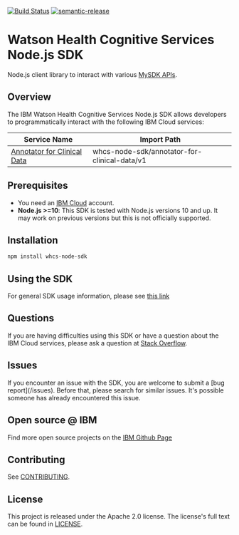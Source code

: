 [![Build Status](https://travis.ibm.com/CloudEngineering/node-sdk-template.svg?token=eW5FVD71iyte6tTby8gr&branch=master)](https://travis.ibm.com/CloudEngineering/node-sdk-template)
[![semantic-release](https://img.shields.io/badge/%20%20%F0%9F%93%A6%F0%9F%9A%80-semantic--release-e10079.svg)](https://github.com/semantic-release/semantic-release)
<!--
[![npm-version](https://img.shields.io/npm/v/CloudEngineering/node-sdk-template.svg)](https://www.npmjs.com/package/node-sdk-template)
[![codecov](https://codecov.io/gh/CloudEngineering/node-sdk-template/branch/master/graph/badge.svg)](https://codecov.io/gh/CloudEngineering/node-sdk-template)
-->
# Watson Health Cognitive Services Node.js SDK
Node.js client library to interact with various [MySDK APIs](https://cloud.ibm.com/apidocs?category=wh-acd).

<!-- --------------------------------------------------------------- -->
## Overview

The IBM Watson Health Cognitive Services Node.js SDK allows developers to programmatically interact with the following
IBM Cloud services:

Service Name | Import Path
--- | ---
[Annotator for Clinical Data](https://cloud.ibm.com/apidocs/wh-acd) | whcs-node-sdk/annotator-for-clinical-data/v1

## Prerequisites
* You need an [IBM Cloud][ibm-cloud-onboarding] account.
* **Node.js >=10**: This SDK is tested with Node.js versions 10 and up. It may work on previous versions but this is not officially supported.

[ibm-cloud-onboarding]: http://cloud.ibm.com/registration

## Installation

```sh
npm install whcs-node-sdk
```

## Using the SDK
For general SDK usage information, please see
[this link](https://github.com/IBM/ibm-cloud-sdk-common/blob/master/README.md)

## Questions

If you are having difficulties using this SDK or have a question about the IBM Cloud services,
please ask a question at
[Stack Overflow](http://stackoverflow.com/questions/ask?tags=ibm-cloud).

## Issues
If you encounter an issue with the SDK, you are welcome to submit
a [bug report](<github-repo-url>/issues).
Before that, please search for similar issues. It's possible someone has
already encountered this issue.

## Open source @ IBM
Find more open source projects on the [IBM Github Page](http://ibm.github.io/)

## Contributing
See [CONTRIBUTING](CONTRIBUTING.md).

## License

This project is released under the Apache 2.0 license.
The license's full text can be found in
[LICENSE](LICENSE).
